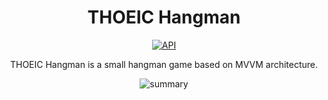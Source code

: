 <h1 align="center">THOEIC Hangman</h1>

<p align="center">
  <a href="https://android-arsenal.com/api?level=23"><img alt="API" src="https://img.shields.io/badge/API-23%2B-brightgreen.svg?style=flat"/></a>
</p>
<p align="center">
  THOEIC Hangman is a small hangman game based on MVVM architecture.
</p>
<p align="center">
  <img alt="summary" src="https://raw.githubusercontent.com/parzival48/ThoeicHangman/main/preview/summary.png">
</p>
